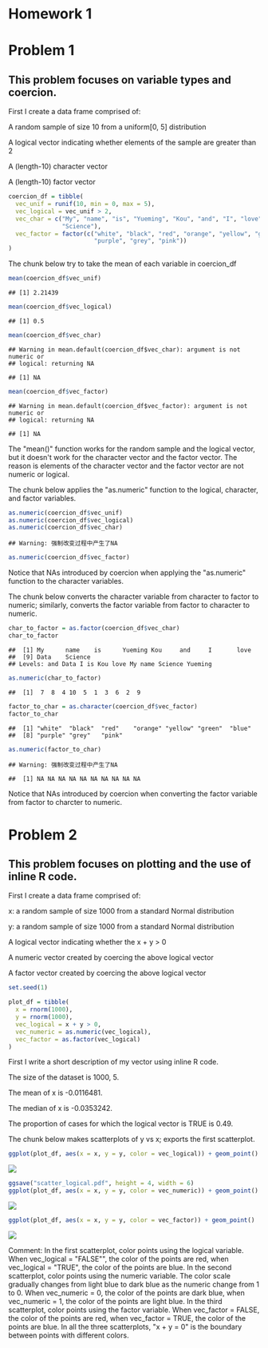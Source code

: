 Homework 1
================

Problem 1
=========

This problem focuses on variable types and coercion.
----------------------------------------------------

First I create a data frame comprised of:

A random sample of size 10 from a uniform\[0, 5\] distribution

A logical vector indicating whether elements of the sample are greater than 2

A (length-10) character vector

A (length-10) factor vector

``` r
coercion_df = tibble(
  vec_unif = runif(10, min = 0, max = 5),
  vec_logical = vec_unif > 2,
  vec_char = c("My", "name", "is", "Yueming", "Kou", "and", "I", "love", "Data", 
               "Science"),
  vec_factor = factor(c("white", "black", "red", "orange", "yellow", "green", "blue", 
                        "purple", "grey", "pink"))
)
```

The chunk below try to take the mean of each variable in coercion\_df

``` r
mean(coercion_df$vec_unif)
```

    ## [1] 2.21439

``` r
mean(coercion_df$vec_logical)
```

    ## [1] 0.5

``` r
mean(coercion_df$vec_char)
```

    ## Warning in mean.default(coercion_df$vec_char): argument is not numeric or
    ## logical: returning NA

    ## [1] NA

``` r
mean(coercion_df$vec_factor)
```

    ## Warning in mean.default(coercion_df$vec_factor): argument is not numeric or
    ## logical: returning NA

    ## [1] NA

The "mean()" function works for the random sample and the logical vector, but it doesn't work for the character vector and the factor vector. The reason is elements of the character vector and the factor vector are not numeric or logical.

The chunk below applies the "as.numeric" function to the logical, character, and factor variables.

``` r
as.numeric(coercion_df$vec_unif)
as.numeric(coercion_df$vec_logical)
as.numeric(coercion_df$vec_char)
```

    ## Warning: 强制改变过程中产生了NA

``` r
as.numeric(coercion_df$vec_factor)
```

Notice that NAs introduced by coercion when applying the "as.numeric" function to the character variables.

The chunk below converts the character variable from character to factor to numeric; similarly, converts the factor variable from factor to character to numeric.

``` r
char_to_factor = as.factor(coercion_df$vec_char)
char_to_factor
```

    ##  [1] My      name    is      Yueming Kou     and     I       love   
    ##  [9] Data    Science
    ## Levels: and Data I is Kou love My name Science Yueming

``` r
as.numeric(char_to_factor)
```

    ##  [1]  7  8  4 10  5  1  3  6  2  9

``` r
factor_to_char = as.character(coercion_df$vec_factor)
factor_to_char
```

    ##  [1] "white"  "black"  "red"    "orange" "yellow" "green"  "blue"  
    ##  [8] "purple" "grey"   "pink"

``` r
as.numeric(factor_to_char)
```

    ## Warning: 强制改变过程中产生了NA

    ##  [1] NA NA NA NA NA NA NA NA NA NA

Notice that NAs introduced by coercion when converting the factor variable from factor to charcter to numeric.

Problem 2
=========

This problem focuses on plotting and the use of inline R code.
--------------------------------------------------------------

First I create a data frame comprised of:

x: a random sample of size 1000 from a standard Normal distribution

y: a random sample of size 1000 from a standard Normal distribution

A logical vector indicating whether the x + y &gt; 0

A numeric vector created by coercing the above logical vector

A factor vector created by coercing the above logical vector

``` r
set.seed(1)

plot_df = tibble(
  x = rnorm(1000),
  y = rnorm(1000),
  vec_logical = x + y > 0,
  vec_numeric = as.numeric(vec_logical),
  vec_factor = as.factor(vec_logical)
)
```

First I write a short description of my vector using inline R code.

The size of the dataset is 1000, 5.

The mean of x is -0.0116481.

The median of x is -0.0353242.

The proportion of cases for which the logical vector is TRUE is 0.49.

The chunk below makes scatterplots of y vs x; exports the first scatterplot.

``` r
ggplot(plot_df, aes(x = x, y = y, color = vec_logical)) + geom_point()
```

![](p8105_hw1_yk2826_files/figure-markdown_github/scatterplots-1.png)

``` r
ggsave("scatter_logical.pdf", height = 4, width = 6)
ggplot(plot_df, aes(x = x, y = y, color = vec_numeric)) + geom_point() 
```

![](p8105_hw1_yk2826_files/figure-markdown_github/scatterplots-2.png)

``` r
ggplot(plot_df, aes(x = x, y = y, color = vec_factor)) + geom_point() 
```

![](p8105_hw1_yk2826_files/figure-markdown_github/scatterplots-3.png)

Comment: In the first scatterplot, color points using the logical variable. When vec\_logical = "FALSE"", the color of the points are red, when vec\_logical = "TRUE", the color of the points are blue. In the second scatterplot, color points using the numeric variable. The color scale gradually changes from light blue to dark blue as the numeric change from 1 to 0. When vec\_numeric = 0, the color of the points are dark blue, when vec\_numeric = 1, the color of the points are light blue. In the third scatterplot, color points using the factor variable. When vec\_factor = FALSE, the color of the points are red, when vec\_factor = TRUE, the color of the points are blue. In all the three scatterplots, "x + y = 0" is the boundary between points with different colors.

